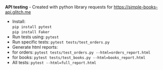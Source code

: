 **API testing** - Created with python library requests for https://simple-books-api.glitch.me

* Install:\
`pip install pytest`\
`pip install Faker`
* Run tests using:
`pytest`
* Run specific tests:
`pytest tests/test_orders.py`
* Generate html reports:
* for orders: `pytest tests/test_orders.py --html=orders_report.html`
* for books: `pytest tests/test_books.py --html=books_report.html`
* All tests: `pytest --html=full_report.html`
